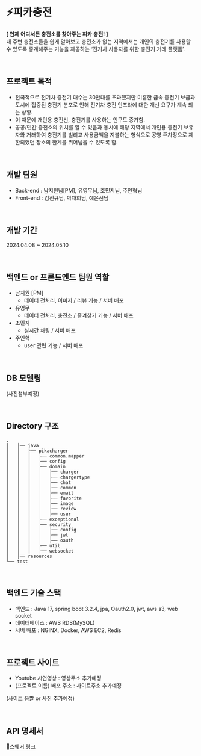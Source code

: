 # ⚡️피카충전

**[ 언제 어디서든 충전소를 찾아주는 피카 충전! ]**
<br>
내 주변 충전소들을 쉽게 알아보고 충전소가 없는 지역에서는 개인의 충전기를 사용할 수 있도록 중계해주는 기능을 제공하는 ‘전기차 사용자를 위한 충전기 거래 플랫폼’.


<br>

## 프로젝트 목적

- 전국적으로 전기차 충전기 대수는 30만대를 초과했지만 미흡한 급속 충전기 보급과 도시에 집중된 충전기 분포로 인해 전기차 충전 인프라에 대한 개선 요구가 계속 되는 상황.
- 이 때문에 개인용 충전선, 충전기를 사용하는 인구도 증가함.
- 공공/민간 충전소의 위치를 알 수 있음과 동시에 해당 지역에서 개인용 충전기 보유자와 거래하여 충전기를 빌리고 사용금액을 지불하는 형식으로 공영 주차장으로 제한되었던 장소의 한계를 뛰어넘을 수 있도록 함.

<br>

## 개발 팀원

- Back-end : 남지원님[PM], 유영무님, 조민지님, 주인혁님
- Front-end : 김진규님, 박재희님, 예은선님

<br>

## 개발 기간

2024.04.08 ~ 2024.05.10

<br>

## 백엔드 or 프론트엔드 팀원 역할

- 남지원 [PM]
    - 데이터 전처리, 이미지 / 리뷰 기능 / 서버 배포
- 유영무
    - 데이터 전처리, 충전소 / 즐겨찾기 기능 / 서버 배포
- 조민지
    - 실시간 채팅 / 서버 배포
- 주인혁
    - user 관련 기능 / 서버 배포

<br>

## DB 모델링

(사진첨부예정)

<br>

## Directory 구조

```
.
│   │── java
│   │   ├── pikacharger
│   │   │   ├── common.mapper
│   │   │   ├── config
│   │   │   ├── domain
│   │   │   │   ├── charger
│   │   │   │   ├── chargertype
│   │   │   │   ├── chat
│   │   │   │   ├── common
│   │   │   │   ├── email
│   │   │   │   ├── favorite
│   │   │   │   ├── image
│   │   │   │   ├── review
│   │   │   │   ├── user
│   │   │   ├── exceptional
│   │   │   ├── security
│   │   │   │   ├── config
│   │   │   │   ├── jwt
│   │   │   │   ├── oauth
│   │   │   ├── util
│   │   │   ├── websocket
│   │── resources
└── test

```

<br>

## 백엔드 기술 스택

- 백엔드 : Java 17, spring boot 3.2.4, jpa, Oauth2.0, jwt, aws s3, web socket
- 데이터베이스 : AWS RDS(MySQL)
- 서버 배포 : NGINX, Docker, AWS EC2, Redis

<br>

## 프로젝트 사이트

- Youtube 시연영상 : 영상주소 추가예정
- (프로젝트 이름) 배포 주소 : 사이트주소 추가예정

(사이트 움짤 or 사진 추가예정)

<br>

## API 명세서

[스웨거 링크](http://ec2-43-203-7-98.ap-northeast-2.compute.amazonaws.com:8080/swagger-ui/index.html#/(%EC%B6%A9%EC%A0%84%EC%86%8C)/createCharger)
